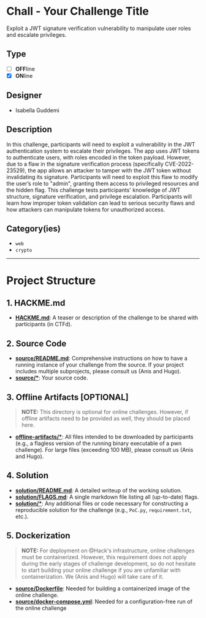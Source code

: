 # Chall - Your Challenge Title

Exploit a JWT signature verification vulnerability to manipulate user roles and escalate privileges.

## Type

- [ ] **OFF**line
- [X] **ON**line

## Designer

- Isabella Guddemi

## Description

In this challenge, participants will need to exploit a vulnerability in the JWT authentication system to escalate their privileges. The app uses JWT tokens to authenticate users, with roles encoded in the token payload. However, due to a flaw in the signature verification process (specifically CVE-2022-23529), the app allows an attacker to tamper with the JWT token without invalidating its signature. Participants will need to exploit this flaw to modify the user’s role to "admin", granting them access to privileged resources and the hidden flag.
This challenge tests participants' knowledge of JWT structure, signature verification, and privilege escalation. Participants will learn how improper token validation can lead to serious security flaws and how attackers can manipulate tokens for unauthorized access.


## Category(ies)

- `web`
- `crypto`

---

# Project Structure

## 1. HACKME.md

- **[HACKME.md](HACKME.md)**: A teaser or description of the challenge to be shared with participants (in CTFd).

## 2. Source Code

- **[source/README.md](source/README.md)**: Comprehensive instructions on how to have a running instance of your
  challenge from the source.
  If your project includes multiple subprojects, please consult us (Anis and Hugo).
- **[source/*](source/)**: Your source code.

## 3. Offline Artifacts [OPTIONAL]

> **NOTE:** This directory is optional for online challenges. However, if offline artifacts need to be provided as well, 
> they should be placed here.

- **[offline-artifacts/*](offline-artifacts/)**: All files intended to be downloaded by participants
  (e.g., a flagless version of the running binary executable of a pwn challenge).
  For large files (exceeding 100 MB), please consult us (Anis and Hugo).

## 4. Solution

- **[solution/README.md](solution/README.md)**: A detailed writeup of the working solution.
- **[solution/FLAGS.md](solution/FLAGS.md)**: A single markdown file listing all (up-to-date) flags.
- **[solution/*](solution/)**: Any additional files or code necessary for constructing a reproducible solution for the
  challenge (e.g., `PoC.py`, `requirement.txt`, etc.).

## 5. Dockerization

> **NOTE:** For deployment on @Hack's infrastructure, online challenges must be containerized.
> However, this requirement does not apply during the early stages of challenge development, so do not hesitate to start
> building your online challenge if you are unfamiliar with containerization.
> We (Anis and Hugo) will take care of it.

- **[source/Dockerfile](source/Dockerfile)**: Needed for building a containerized image of the online challenge.
- **[source/docker-compose.yml](source/docker-compose.yml)**: Needed for a configuration-free run of the online
  challenge
